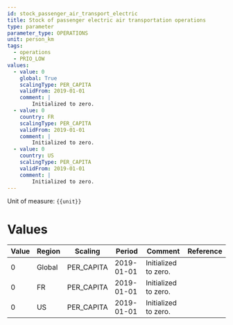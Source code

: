 ```yaml
---
id: stock_passenger_air_transport_electric
title: Stock of passenger electric air transportation operations
type: parameter
parameter_type: OPERATIONS
unit: person_km
tags:
  - operations
  - PRIO_LOW
values:
  - value: 0
    global: True
    scalingType: PER_CAPITA
    validFrom: 2019-01-01
    comment: |
        Initialized to zero.
  - value: 0
    country: FR
    scalingType: PER_CAPITA
    validFrom: 2019-01-01
    comment: |
        Initialized to zero.
  - value: 0
    country: US
    scalingType: PER_CAPITA
    validFrom: 2019-01-01
    comment: |
        Initialized to zero.
---
```



Unit of measure: `{{unit}}`


# Values


| Value | Region | Scaling | Period | Comment | Reference |
|-------|--------|---------|--------|---------|-----------|
| 0 | Global | PER_CAPITA | 2019-01-01 | Initialized to zero. |  |
| 0 | FR | PER_CAPITA | 2019-01-01 | Initialized to zero. |  |
| 0 | US | PER_CAPITA | 2019-01-01 | Initialized to zero. |  |


